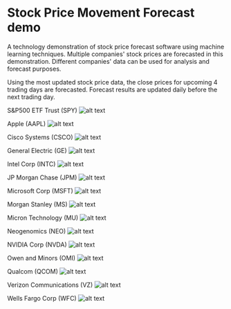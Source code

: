 # Stock Price Movement Forecast demo
A technology demonstration of stock price forecast software using machine learning techniques.  Multiple companies' stock prices are forecasted in this demonstration.  Different companies' data can be used for analysis and forecast purposes.

Using the most updated stock price data, the close prices for upcoming 4 trading days are forecasted.  Forecast results are updated daily before the next trading day.

S&P500 ETF Trust (SPY)
![alt text](daily-forecast/SPY.png)

Apple (AAPL)
![alt text](daily-forecast/AAPL.png)

Cisco Systems (CSCO)
![alt text](daily-forecast/CSCO.png)

General Electric (GE)
![alt text](daily-forecast/GE.png)

Intel Corp (INTC)
![alt text](daily-forecast/INTC.png)

JP Morgan Chase (JPM)
![alt text](daily-forecast/JPM.png)

Microsoft Corp (MSFT)
![alt text](daily-forecast/MSFT.png)

Morgan Stanley (MS)
![alt text](daily-forecast/MS.png)

Micron Technology (MU)
![alt text](daily-forecast/MU.png)

Neogenomics (NEO)
![alt text](daily-forecast/NEO.png)

NVIDIA Corp (NVDA)
![alt text](daily-forecast/NVDA.png)

Owen and Minors (OMI)
![alt text](daily-forecast/OMI.png)

Qualcom (QCOM)
![alt text](daily-forecast/QCOM.png)

Verizon Communications (VZ)
![alt text](daily-forecast/VZ.png)

Wells Fargo Corp (WFC)
![alt text](daily-forecast/WFC.png)

